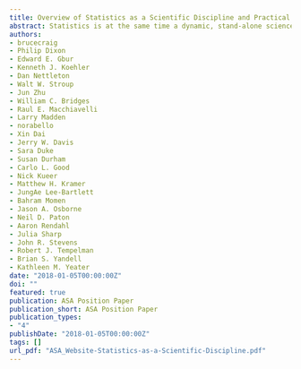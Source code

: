 ```yaml
---
title: Overview of Statistics as a Scientific Discipline and Practical Implications for the Evaluation of Faculty Excellence
abstract: Statistics is at the same time a dynamic, stand-alone science with its own core research agenda and an inherently collaborative discipline, developing in response to scientific needs. In this sense, statistics fundamentally differs from many other domain-specific disciplines in science. This difference poses unique challenges for defining the standards by which faculty excellence is evaluated across the teaching, research, and service components.
authors:
- brucecraig
- Philip Dixon
- Edward E. Gbur
- Kenneth J. Koehler
- Dan Nettleton
- Walt W. Stroup
- Jun Zhu
- William C. Bridges
- Raul E. Macchiavelli
- Larry Madden
- norabello
- Xin Dai
- Jerry W. Davis
- Sara Duke
- Susan Durham
- Carlo L. Good
- Nick Kueer
- Matthew H. Kramer
- JungAe Lee-Bartlett
- Bahram Momen
- Jason A. Osborne
- Neil D. Paton
- Aaron Rendahl
- Julia Sharp
- John R. Stevens
- Robert J. Tempelman
- Brian S. Yandell
- Kathleen M. Yeater
date: "2018-01-05T00:00:00Z"
doi: ""
featured: true
publication: ASA Position Paper
publication_short: ASA Position Paper
publication_types:
- "4"
publishDate: "2018-01-05T00:00:00Z"
tags: []
url_pdf: "ASA_Website-Statistics-as-a-Scientific-Discipline.pdf"
---
```


